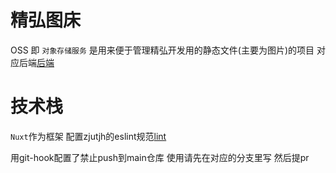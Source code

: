 # 精弘图床
OSS 即 `对象存储服务` 是用来便于管理精弘开发用的静态文件(主要为图片)的项目
对应后端[后端](https://github.com/zjutjh/JH-OSS)
# 技术栈
`Nuxt`作为框架
配置zjutjh的eslint规范[lint](https://github.com/zjutjh/eslint-config)

用git-hook配置了禁止push到main仓库 使用请先在对应的分支里写 然后提pr